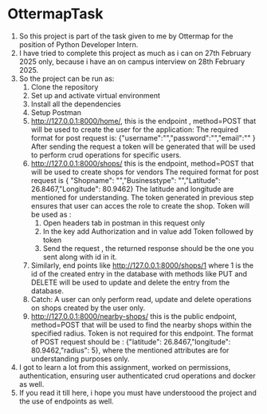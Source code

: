 # OttermapTask
1. So this project is part of the task given to me by Ottermap for the position of Python Developer Intern.
2. I have tried to complete this project as much as i can on 27th February 2025 only, because i have an on campus interview on 28th February 2025.
3. So the project can be run as:
   1. Clone the repository
   2. Set up and activate virtual environment
   3. Install all the dependencies
   4. Setup Postman
   5. http://127.0.0.1:8000/home/, this is the endpoint , method=POST that will be used to create the user for the application:
      The required format for post request is:
      {"username":"","password":"","email":"" }
      After sending the request a token will be generated that will be used to perform crud operations for specific users.
   6. http://127.0.0.1:8000/shops/ this is the endpoint, method=POST that will be used to create shops for vendors
      The required format for post request is { "Shopname": "","Businesstype": "","Latitude": 26.8467,"Longitude": 80.9462}
      The latitude and longitude are mentioned for understanding.
      The token generated in previous step ensures that user can acces the role to create the shop.
      Token will be used as :
      1. Open headers tab in postman in this request only
      2. In the key add Authorization and in value add Token followed by token
      3. Send the request , the returned response should be the one you sent along with id in it.
    7. Similarly, end points like http://127.0.0.1:8000/shops/1 where 1 is the id of the created entry in the database with methods like PUT and DELETE will be used to update and delete the entry from the database.
    8. Catch: A user can only perform read, update and delete operations on shops created by the user only.
    9. http://127.0.0.1:8000/nearby-shops/ this is the public endpoint, method=POST that will be used to find the nearby shops within the specified radius. Token is not required for this endpoint.
        The format of POST request should be : {"latitude": 26.8467,"longitude": 80.9462,"radius": 5}, where the mentioned attributes are for understanding purposes only.
4. I got to learn a lot from this assignment, worked on permissions, authentication, ensuring user authenticated crud operations and docker as well.
5. If you read it till here, i hope you must have understoood the project and the use of endpoints as well. 

    

